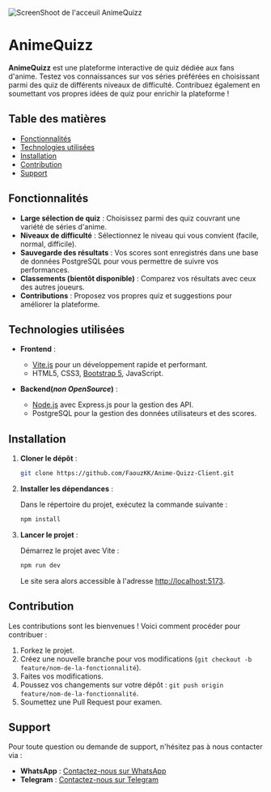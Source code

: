 ![ScreenShoot de l'acceuil AnimeQuizz](https://i.imgur.com/rcf5aWV.png)

# AnimeQuizz

**AnimeQuizz** est une plateforme interactive de quiz dédiée aux fans d'anime. Testez vos connaissances sur vos séries préférées en choisissant parmi des quiz de différents niveaux de difficulté. Contribuez également en soumettant vos propres idées de quiz pour enrichir la plateforme !

## Table des matières

- [Fonctionnalités](#fonctionnalités)
- [Technologies utilisées](#technologies-utilisées)
- [Installation](#installation)
- [Contribution](#contribution)
- [Support](#support)

## Fonctionnalités

- **Large sélection de quiz** : Choisissez parmi des quiz couvrant une variété de séries d'anime.
- **Niveaux de difficulté** : Sélectionnez le niveau qui vous convient (facile, normal, difficile).
- **Sauvegarde des résultats** : Vos scores sont enregistrés dans une base de données PostgreSQL pour vous permettre de suivre vos performances.
- **Classements (bientôt disponible)** : Comparez vos résultats avec ceux des autres joueurs.
- **Contributions** : Proposez vos propres quiz et suggestions pour améliorer la plateforme.

## Technologies utilisées

- **Frontend** :
  - [Vite.js](https://vitejs.dev/) pour un développement rapide et performant.
  - HTML5, CSS3, [Bootstrap 5](https://getbootstrap.com/), JavaScript.

- **Backend(*non OpenSource*)** :
  - [Node.js](https://nodejs.org/) avec Express.js pour la gestion des API.
  - PostgreSQL pour la gestion des données utilisateurs et des scores.

## Installation

1. **Cloner le dépôt** :

    ```bash
    git clone https://github.com/FaouzKK/Anime-Quizz-Client.git
    ```

2. **Installer les dépendances** :

    Dans le répertoire du projet, exécutez la commande suivante :

    ```bash
    npm install
    ```

3. **Lancer le projet** :

    Démarrez le projet avec Vite :

    ```bash
    npm run dev
    ```

    Le site sera alors accessible à l'adresse [http://localhost:5173](http://localhost:5173).

## Contribution

Les contributions sont les bienvenues ! Voici comment procéder pour contribuer :

1. Forkez le projet.
2. Créez une nouvelle branche pour vos modifications (`git checkout -b feature/nom-de-la-fonctionnalité`).
3. Faites vos modifications.
4. Poussez vos changements sur votre dépôt : `git push origin feature/nom-de-la-fonctionnalité`.
5. Soumettez une Pull Request pour examen.

## Support

Pour toute question ou demande de support, n'hésitez pas à nous contacter via :
- **WhatsApp** : [Contactez-nous sur WhatsApp](https://wa.me/22891733300)
- **Telegram** : [Contactez-nous sur Telegram](https://t.me/22891733300)
